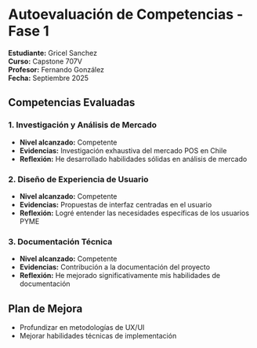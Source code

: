 # Autoevaluación de Competencias - Fase 1
**Estudiante:** Gricel Sanchez  
**Curso:** Capstone 707V  
**Profesor:** Fernando González  
**Fecha:** Septiembre 2025

## Competencias Evaluadas

### 1. Investigación y Análisis de Mercado
- **Nivel alcanzado:** Competente
- **Evidencias:** Investigación exhaustiva del mercado POS en Chile
- **Reflexión:** He desarrollado habilidades sólidas en análisis de mercado

### 2. Diseño de Experiencia de Usuario
- **Nivel alcanzado:** Competente
- **Evidencias:** Propuestas de interfaz centradas en el usuario
- **Reflexión:** Logré entender las necesidades específicas de los usuarios PYME

### 3. Documentación Técnica
- **Nivel alcanzado:** Competente
- **Evidencias:** Contribución a la documentación del proyecto
- **Reflexión:** He mejorado significativamente mis habilidades de documentación

## Plan de Mejora
- Profundizar en metodologías de UX/UI
- Mejorar habilidades técnicas de implementación
